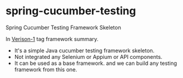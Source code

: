 # spring-cucumber-testing
Spring Cucumber Testing Framework Skeleton


In [Verison-1](https://github.com/myusufcse/spring-cucumber-testing/tree/version-1) tag framework summary.
- It's a simple Java cucumber testing framework skeleton.
- Not integrated any Selenium or Appium or API components.
- It can be used as a base framework. and we can build any testing framework from this one.
